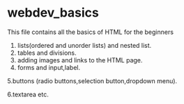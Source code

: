 # webdev_basics
This file contains all the basics of HTML for the beginners
1. lists(ordered and unorder lists) and nested list.
2. tables and divisions.
3. adding images and links to the HTML page.
4. forms and input,label.

5.buttons (radio buttons,selection button,dropdown menu).

6.textarea etc.

